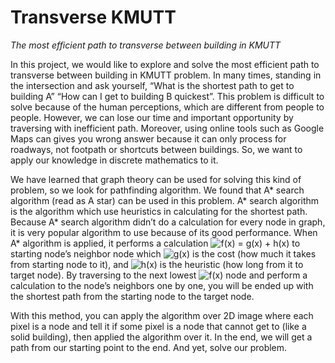 # Transverse KMUTT
*The most efficient path to transverse between building in KMUTT*

In this project, we would like to explore and solve the most efficient path to transverse between building in KMUTT problem. In many times, standing in the intersection and ask yourself, “What is the shortest path to get to building A” “How can I get to building B quickest”. This problem is difficult to solve because of the human perceptions, which are different from people to people. However, we can lose our time and important opportunity by traversing with inefficient path. Moreover, using online tools such as Google Maps can gives you wrong answer because it can only process for roadways, not footpath or shortcuts between buildings. So, we want to apply our knowledge in discrete mathematics to it.

We have learned that graph theory can be used for solving this kind of problem, so we look for pathfinding algorithm. We found that A* search algorithm (read as A star) can be used in this problem. A* search algorithm is the algorithm which use heuristics in calculating for the shortest path. Because A* search algorithm didn’t do a calculation for every node in graph, it is very popular algorithm to use because of its good performance. When A* algorithm is applied, it performs a calculation ![f(x) = g(x) + h(x)](https://latex.codecogs.com/png.latex?\bg_white&space;f(x)&space;=&space;g(x)&space;&plus;&space;h(x)) to starting node’s neighbor node which ![g(x)](https://latex.codecogs.com/png.latex?\bg_white&space;g(x)) is the cost (how much it takes from starting node to it), and ![h(x)](https://latex.codecogs.com/png.latex?\bg_white&space;h(x)) is the heuristic (how long from it to target node). By traversing to the next lowest ![f(x)](https://latex.codecogs.com/png.latex?\bg_white&space;f(x)) node and perform a calculation to the node’s neighbors one by one, you will be ended up with the shortest path from the starting node to the target node.

With this method, you can apply the algorithm over 2D image where each pixel is a node and tell it if some pixel is a node that cannot get to (like a solid building), then applied the algorithm over it. In the end, we will get a path from our starting point to the end. And yet, solve our problem.
